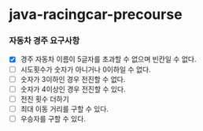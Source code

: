 # java-racingcar-precourse

### 자동차 경주 요구사항

+ [x] 경주 자동차 이름이 5글자를 초과할 수 없으며 빈칸일 수 없다.
+ [ ] 시도횟수가 숫자가 아니거나 0이하일 수 없다.
+ [ ] 숫자가 3이하인 경우 전진할 수 없다.
+ [ ] 숫자가 4이상인 경우 전진할 수 있다.
+ [ ] 전진 횟수 더하기
+ [ ] 최대 이동 거리를 구할 수 있다.
+ [ ] 우승자를 구할 수 있다.
